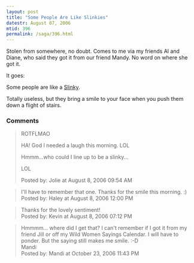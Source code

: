 ```yaml
---
layout: post
title: "Some People Are Like Slinkies"
datestr: August 07, 2006
mtid: 396
permalink: /saga/396.html
---
```


Stolen from somewhere, no doubt.  Comes to me via my friends Al and Diane, who said they got it from our friend Mandy. No word on where she got it.

It goes:

Some people are like a <a href="http://www.poof-slinky.com/" title="Poof-Slinky">Slinky</a>.

Totally useless, but they bring a smile to your face when you push them down a flight of stairs.

### Comments

<blockquote>
ROTFLMAO

HA!  God I needed a laugh this morning.  LOL

Hmmm...who could I line up to be a slinky...

LOL
<div class="comment-meta">Posted by: Jolie at August  8, 2006 09:54 AM</div> </blockquote>

<blockquote>
I'll have to remember that one. Thanks for the smile this morning.  :)
<div class="comment-meta">Posted by: Haley at August  8, 2006 12:00 PM</div> </blockquote>

<blockquote>
Thanks for the lovely sentiment!
<div class="comment-meta">Posted by: Kevin at August  8, 2006 07:12 PM</div> </blockquote>

<blockquote>
Hmmmm... where did I get that?  I can't remember if I got it from my friend Jill or off my Wild Women Sayings Calendar.  I will have to ponder. But the saying still makes me smile. :-D<br />
Mandi 
<div class="comment-meta">Posted by: Mandi at October 23, 2006 11:43 PM</div> </blockquote>

